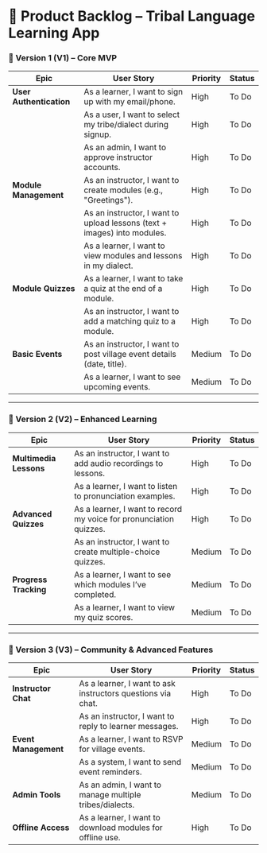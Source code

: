 # **📌 Product Backlog – Tribal Language Learning App**  

### **🔹 Version 1 (V1) – Core MVP**  

| **Epic**                     | **User Story** | **Priority** | **Status** |  
|-----------------------------|---------------|------------|----------|  
| **User Authentication** | As a learner, I want to sign up with my email/phone. | High | To Do |  
|  | As a user, I want to select my tribe/dialect during signup. | High | To Do |  
|  | As an admin, I want to approve instructor accounts. | High | To Do |  
| **Module Management** | As an instructor, I want to create modules (e.g., "Greetings"). | High | To Do |  
|  | As an instructor, I want to upload lessons (text + images) into modules. | High | To Do |  
|  | As a learner, I want to view modules and lessons in my dialect. | High | To Do |  
| **Module Quizzes** | As a learner, I want to take a quiz at the end of a module. | High | To Do |  
|  | As an instructor, I want to add a matching quiz to a module. | High | To Do |  
| **Basic Events** | As an instructor, I want to post village event details (date, title). | Medium | To Do |  
|  | As a learner, I want to see upcoming events. | Medium | To Do |  

---

### **🔹 Version 2 (V2) – Enhanced Learning**  

| **Epic**                     | **User Story** | **Priority** | **Status** |  
|-----------------------------|---------------|------------|----------|  
| **Multimedia Lessons** | As an instructor, I want to add audio recordings to lessons. | High | To Do |  
|  | As a learner, I want to listen to pronunciation examples. | High | To Do |  
| **Advanced Quizzes** | As a learner, I want to record my voice for pronunciation quizzes. | High | To Do |  
|  | As an instructor, I want to create multiple-choice quizzes. | Medium | To Do |  
| **Progress Tracking** | As a learner, I want to see which modules I’ve completed. | Medium | To Do |  
|  | As a learner, I want to view my quiz scores. | Medium | To Do |  

---

### **🔹 Version 3 (V3) – Community & Advanced Features**  

| **Epic**                     | **User Story** | **Priority** | **Status** |  
|-----------------------------|---------------|------------|----------|  
| **Instructor Chat** | As a learner, I want to ask instructors questions via chat. | High | To Do |  
|  | As an instructor, I want to reply to learner messages. | High | To Do |  
| **Event Management** | As a learner, I want to RSVP for village events. | Medium | To Do |  
|  | As a system, I want to send event reminders. | Medium | To Do |  
| **Admin Tools** | As an admin, I want to manage multiple tribes/dialects. | Medium | To Do |  
| **Offline Access** | As a learner, I want to download modules for offline use. | High | To Do |  

